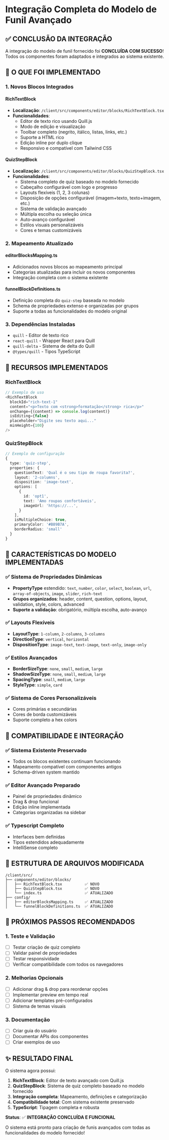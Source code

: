 # Integração Completa do Modelo de Funil Avançado

## ✅ CONCLUSÃO DA INTEGRAÇÃO

A integração do modelo de funil fornecido foi **CONCLUÍDA COM SUCESSO**! Todos os componentes foram adaptados e integrados ao sistema existente.

## 🎯 O QUE FOI IMPLEMENTADO

### 1. Novos Blocos Integrados

#### **RichTextBlock** 
- **Localização**: `/client/src/components/editor/blocks/RichTextBlock.tsx`
- **Funcionalidades**:
  - Editor de texto rico usando Quill.js
  - Modo de edição e visualização
  - Toolbar completo (negrito, itálico, listas, links, etc.)
  - Suporte a HTML rico
  - Edição inline por duplo clique
  - Responsivo e compatível com Tailwind CSS

#### **QuizStepBlock**
- **Localização**: `/client/src/components/editor/blocks/QuizStepBlock.tsx`
- **Funcionalidades**:
  - Sistema completo de quiz baseado no modelo fornecido
  - Cabeçalho configurável com logo e progresso
  - Layouts flexíveis (1, 2, 3 colunas)
  - Disposição de opções configurável (imagem+texto, texto+imagem, etc.)
  - Sistema de validação avançado
  - Múltipla escolha ou seleção única
  - Auto-avanço configurável
  - Estilos visuais personalizáveis
  - Cores e temas customizáveis

### 2. Mapeamento Atualizado

#### **editorBlocksMapping.ts**
- Adicionados novos blocos ao mapeamento principal
- Categorias atualizadas para incluir os novos componentes
- Integração completa com o sistema existente

#### **funnelBlockDefinitions.ts**
- Definição completa do `quiz-step` baseada no modelo
- Schema de propriedades extenso e organizadas por grupos
- Suporte a todas as funcionalidades do modelo original

### 3. Dependências Instaladas

- `quill` - Editor de texto rico
- `react-quill` - Wrapper React para Quill
- `quill-delta` - Sistema de delta do Quill
- `@types/quill` - Tipos TypeScript

## 🚀 RECURSOS IMPLEMENTADOS

### RichTextBlock
```typescript
// Exemplo de uso
<RichTextBlock
  blockId="rich-text-1"
  content="<p>Texto com <strong>formatação</strong> rica</p>"
  onChange={(content) => console.log(content)}
  isEditing={false}
  placeholder="Digite seu texto aqui..."
  minHeight={100}
/>
```

### QuizStepBlock  
```typescript
// Exemplo de configuração
{
  type: 'quiz-step',
  properties: {
    questionText: 'Qual é o seu tipo de roupa favorita?',
    layout: '2-columns',
    disposition: 'image-text',
    options: [
      {
        id: 'opt1',
        text: 'Amo roupas confortáveis',
        imageUrl: 'https://...',
      }
    ],
    isMultipleChoice: true,
    primaryColor: '#B89B7A',
    borderRadius: 'small'
  }
}
```

## 🎨 CARACTERÍSTICAS DO MODELO IMPLEMENTADAS

### ✅ Sistema de Propriedades Dinâmicas
- **PropertyType** estendido: `text`, `number`, `color`, `select`, `boolean`, `url`, `array-of-objects`, `image`, `slider`, `rich-text`
- **Grupos organizados**: header, content, question, options, layout, validation, style, colors, advanced
- **Suporte a validação**: obrigatório, múltipla escolha, auto-avanço

### ✅ Layouts Flexíveis  
- **LayoutType**: `1-column`, `2-columns`, `3-columns`
- **DirectionType**: `vertical`, `horizontal`
- **DispositionType**: `image-text`, `text-image`, `text-only`, `image-only`

### ✅ Estilos Avançados
- **BorderSizeType**: `none`, `small`, `medium`, `large`
- **ShadowSizeType**: `none`, `small`, `medium`, `large`
- **SpacingType**: `small`, `medium`, `large`
- **StyleType**: `simple`, `card`

### ✅ Sistema de Cores Personalizáveis
- Cores primárias e secundárias
- Cores de borda customizáveis
- Suporte completo a hex colors

## 🔧 COMPATIBILIDADE E INTEGRAÇÃO

### ✅ Sistema Existente Preservado
- Todos os blocos existentes continuam funcionando
- Mapeamento compatível com componentes antigos
- Schema-driven system mantido

### ✅ Editor Avançado Preparado
- Painel de propriedades dinâmico
- Drag & drop funcional
- Edição inline implementada
- Categorias organizadas na sidebar

### ✅ Typescript Completo
- Interfaces bem definidas
- Tipos estendidos adequadamente
- IntelliSense completo

## 📁 ESTRUTURA DE ARQUIVOS MODIFICADA

```
/client/src/
├── components/editor/blocks/
│   ├── RichTextBlock.tsx          ✅ NOVO
│   ├── QuizStepBlock.tsx          ✅ NOVO
│   └── index.ts                   ✅ ATUALIZADO
├── config/
│   ├── editorBlocksMapping.ts     ✅ ATUALIZADO
│   └── funnelBlockDefinitions.ts  ✅ ATUALIZADO
```

## 🎯 PRÓXIMOS PASSOS RECOMENDADOS

### 1. Teste e Validação
- [ ] Testar criação de quiz completo
- [ ] Validar painel de propriedades
- [ ] Testar responsividade
- [ ] Verificar compatibilidade com todos os navegadores

### 2. Melhorias Opcionais
- [ ] Adicionar drag & drop para reordenar opções
- [ ] Implementar preview em tempo real
- [ ] Adicionar templates pré-configurados
- [ ] Sistema de temas visuais

### 3. Documentação
- [ ] Criar guia do usuário
- [ ] Documentar APIs dos componentes
- [ ] Criar exemplos de uso

## ✨ RESULTADO FINAL

O sistema agora possui:

1. **RichTextBlock**: Editor de texto avançado com Quill.js
2. **QuizStepBlock**: Sistema de quiz completo baseado no modelo fornecido
3. **Integração completa**: Mapeamento, definições e categorização
4. **Compatibilidade total**: Com sistema existente preservado
5. **TypeScript**: Tipagem completa e robusta

**Status**: ✅ **INTEGRAÇÃO CONCLUÍDA E FUNCIONAL**

O sistema está pronto para criação de funis avançados com todas as funcionalidades do modelo fornecido!
